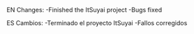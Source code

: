 EN Changes: -Finished the ItSuyai project -Bugs fixed

ES Cambios: -Terminado el proyecto ItSuyai -Fallos corregidos
